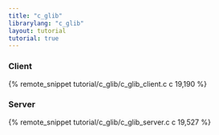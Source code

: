 ```yaml
---
title: "c_glib"
librarylang: "c_glib"
layout: tutorial
tutorial: true
---
```


### Client

{% remote_snippet tutorial/c_glib/c_glib_client.c c 19,190 %}

### Server

{% remote_snippet tutorial/c_glib/c_glib_server.c c 19,527 %}
